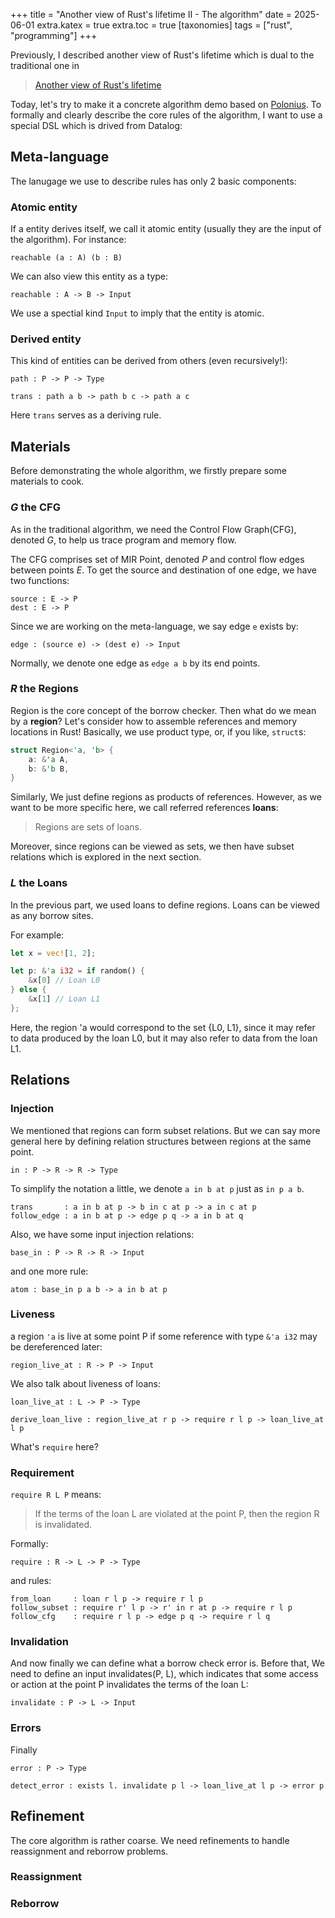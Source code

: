 +++
title = "Another view of Rust's lifetime II - The algorithm"
date = 2025-06-01
extra.katex = true
extra.toc = true
[taxonomies]
tags = ["rust", "programming"]
+++

Previously, I described another view of Rust's lifetime which is dual to the traditional one in
> [Another view of Rust's lifetime](/blog/another-view-of-rusts-lifetime)

Today, let's try to make it a concrete algorithm demo based on [Polonius](https://rust-lang.github.io/polonius/).
To formally and clearly describe the core rules of the algorithm, I want to use a special DSL which is drived from Datalog:


## Meta-language
The lanugage we use to describe rules has only 2 basic components:

### Atomic entity
If a entity derives itself, we call it atomic entity (usually they are the input of the algorithm). For instance:
```
reachable (a : A) (b : B)
```
We can also view this entity as a type:
```
reachable : A -> B -> Input
```
We use a spectial kind `Input` to imply that the entity is atomic.

### Derived entity
This kind of entities can be derived from others (even recursively!):
```
path : P -> P -> Type

trans : path a b -> path b c -> path a c
```
Here `trans` serves as a deriving rule.


## Materials
Before demonstrating the whole algorithm, we firstly prepare some materials to cook.

### $G$ the CFG
As in the traditional algorithm, we need the Control Flow Graph(CFG), denoted $G$, to help us trace program and memory flow.

The CFG comprises set of MIR Point, denoted $P$ and control flow edges between points $E$.
To get the source and destination of one edge, we have two functions:
```
source : E -> P
dest : E -> P
```
Since we are working on the meta-language, we say edge `e` exists by:
```
edge : (source e) -> (dest e) -> Input
```
Normally, we denote one edge as `edge a b` by its end points.

### $R$ the Regions
Region is the core concept of the borrow checker.
Then what do we mean by a **region**?
Let's consider how to assemble references and memory locations in Rust!
Basically, we use product type, or, if you like, `struct`s:
```rust
struct Region<'a, 'b> {
    a: &'a A,
    b: &'b B,
}
```
Similarly, We just define regions as products of references. 
However, as we want to be more specific here, we call referred references **loans**:

> Regions are sets of loans.

Moreover, since regions can be viewed as sets, we then have subset relations which is explored in the next section.

### $L$ the Loans
In the previous part, we used loans to define regions.
Loans can be viewed as any borrow sites.

For example:
```rust
let x = vec![1, 2];

let p: &'a i32 = if random() {
    &x[0] // Loan L0
} else {
    &x[1] // Loan L1
};
```
Here, the region 'a would correspond to the set {L0, L1}, since it may refer to data produced by the loan L0, but it may also refer to data from the loan L1.


## Relations

### Injection
We mentioned that regions can form subset relations.
But we can say more general here by defining relation structures between regions at the same point.

```
in : P -> R -> R -> Type
```
To simplify the notation a little, we denote `a in b at p` just as `in p a b`.

```
trans       : a in b at p -> b in c at p -> a in c at p
follow_edge : a in b at p -> edge p q -> a in b at q
```

Also, we have some input injection relations:
```
base_in : P -> R -> R -> Input
```

and one more rule:
```
atom : base_in p a b -> a in b at p
```


### Liveness
a region `'a` is live at some point P if some reference with type `&'a i32` may be dereferenced later:
```
region_live_at : R -> P -> Input
```

We also talk about liveness of loans:
```
loan_live_at : L -> P -> Type

derive_loan_live : region_live_at r p -> require r l p -> loan_live_at l p
```
What's `require` here?


### Requirement
`require R L P` means:

> If the terms of the loan L are violated at the point P, then the region R is invalidated.

Formally:
```
require : R -> L -> P -> Type
```

and rules:
```
from_loan     : loan r l p -> require r l p
follow_subset : require r' l p -> r' in r at p -> require r l p
follow_cfg    : require r l p -> edge p q -> require r l q
```

### Invalidation
And now finally we can define what a borrow check error is. 
Before that, We need to define an input invalidates(P, L), 
which indicates that some access or action at the point P invalidates the terms of the loan L:

```
invalidate : P -> L -> Input
```

### Errors
Finally

```
error : P -> Type

detect_error : exists l. invalidate p l -> loan_live_at l p -> error p 
```

## Refinement
The core algorithm is rather coarse.
We need refinements to handle reassignment and reborrow problems.

### Reassignment


### Reborrow

